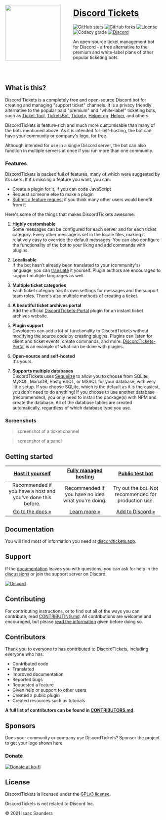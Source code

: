 <img src='https://discordtickets.app/img/logo-small-circle.png' align='left' width='180px' height='180px' style='margin: 30px 40px 0 0'/>
<!-- <img align='left' width='0' height='192px' hspace='10'/> -->

<!-- omit in toc -->
# [Discord Tickets](https://discordtickets.app)

[![GitHub stars](https://img.shields.io/github/stars/eartharoid/DiscordTickets?style=flat-square)](https://github.com/eartharoid/DiscordTickets/stargazers)
[![GitHub forks](https://img.shields.io/github/forks/eartharoid/DiscordTickets?style=flat-square)](https://github.com/eartharoid/DiscordTickets/stargazers)
[![License](https://img.shields.io/github/license/eartharoid/DiscordTickets?style=flat-square)](https://github.com/eartharoid/DiscordTickets/blob/master/LICENSE)
![Codacy grade](https://img.shields.io/codacy/grade/14e6851c85444424b75b8bc3f93e93db?logo=codacy&style=flat-square)
[![Discord](https://img.shields.io/discord/451745464480432129?label=discord&color=7289DA&style=flat-square)](https://discord.gg/pXc9vyC)

An open-source ticket management bot for Discord - a free alternative to the premium and white-label plans of other popular ticketing bots.

<br><br>

## What is this?

Discord Tickets is a completely free and open-source Discord bot for creating and managing "support ticket" channels. It is a privacy friendly alternative to the popular paid "premium" and "white-label" ticketing bots, such as [Ticket Tool](https://tickettool.xyz/), [TicketsBot](https://ticketsbot.net/), [Tickety](https://tickety.net/), [Helper.gg](https://helper.gg/), [Helper](https://helper.wtf), and others.

DiscordTickets is feature-rich and much more customisable than many of the bots mentioned above. As it is intended for self-hosting, the bot can have your community or company's logo, for free.

Although intended for use in a single Discord server, the bot can also function in multiple servers at once if you run more than one community.


### Features

DiscordTickets is packed full of features, many of which were suggested by its users. If it's missing a feature you want, you can:

- Create a plugin for it, if you can code JavaScript
- Request someone else to make a plugin
- [Submit a feature request](https://github.com/eartharoid/DiscordTickets/blob/master/.github/CONTRIBUTING.md#submitting-a-feature-request) if you think many other users would benefit from it

Here's some of the things that makes DiscordTickets awesome:

1. **Highly customisable**  
Some messages can be configured for each server and for each ticket category. Every other message is set in the locale files, making it relatively easy to override the default messages.
You can also configure the functionality of the bot to your liking and add commands with plugins.

2. **Localisable**  
If the bot hasn't already been translated to your (community's) language, you can [translate](https://github.com/eartharoid/DiscordTickets/blob/master/.github/CONTRIBUTING.md#translating) it yourself.
Plugin authors are encouraged to support multiple languages as well.

3. **Multiple ticket categories**  
Each ticket category has its own settings for messages and the support team roles. There's also multiple methods of creating a ticket.

4. **A beautiful ticket archives portal**  
Add the official [DiscordTickets-Portal](https://github.com/eartharoid/DiscordTickets-Portal) plugin for an instant ticket archives website.

5. **Plugin support**  
Developers can add a lot of functionality to DiscordTickets without modifying the source code by creating plugins. Plugins can listen for client and ticket events, create commands, and more. [DiscordTickets-Portal](https://github.com/eartharoid/DiscordTickets-Portal) is an example of what can be done with plugins.

6. **Open-source and self-hosted**  
It's yours.

7. **Supports multiple databases**  
DiscordTickets uses [Sequelize](https://github.com/sequelize/sequelize) to allow you to choose from SQLite, MySQL, MariaDB, PostgreSQL, or MSSQL for your database, with very little setup.
If you choose SQLite, which is the default as it is the easiest, you don't need to do anything! If you choose to use another database (recommended), you only need to install the package(s) with NPM and create the database. All of the database tables are created automatically, regardless of which database type you use.

### Screenshots

> screenshot of a ticket channel
<!-- -->
> screenshot of a panel

## Getting started

| [**Host it yourself**](https://discordtickets.app/installation) | [**Fully managed hosting**](https://discordtickets.app/hosting) | [**Public test bot**](https://discord.com/oauth2/authorize?permissions=8&scope=applications.commands%20bot&client_id=475371285531066368) |
|:-:|:-:|:-:|
| Recommended if you have a host and you've done this before. | Recommended if you have no idea what you're doing. | Try out the bot. Not recommended for production use. |
| [Go to the docs »](https://discordtickets.app/installation) | [Learn more »](https://discordtickets.app/hosting) | [Add to Discord »](https://discord.com/oauth2/authorize?permissions=8&scope=applications.commands%20bot&client_id=475371285531066368) |

## Documentation

You will find most of information you need at [discordtickets.app](https://discordtickets.app).

## Support

If the [documentation](https://discordtickets.app) leaves you with questions, you can ask for help in the [discussions](https://github.com/eartharoid/DiscordTickets/discussions/categories/support-q-a) or join the support server on Discord.

[![Discord](https://discordapp.com/api/guilds/451745464480432129/widget.png?style=banner4)](https://go.eartharoid.me/discord)

## Contributing

For contributing instructions, or to find out all of the ways you can contribute, read [CONTRIBUTING.md](https://github.com/eartharoid/DiscordTickets/blob/master/.github/CONTRIBUTING.md). All contributions are welcome and encouraged, but please [read the information](https://github.com/eartharoid/DiscordTickets/blob/master/.github/CONTRIBUTING.md) given before doing so.

## Contributors

Thank you to everyone to has contributed to DiscordTickets, including everyone who has:

- Contributed code
- Translated
- Improved documentation
- Reported bugs
- Requested a feature
- Given help or support to other users
- Created a public plugin
- Created resources such as tutorials

**A full list of contributors can be found in [CONTRIBUTORS.md](https://github.com/eartharoid/DiscordTickets/blob/master/CONTRIBUTORS.md).**

## Sponsors

Does your community or company use DiscordTickets? Sponsor the project to get your logo shown here.

### Donate

[![Donate at ko-fi](https://www.ko-fi.com/img/githubbutton_sm.svg)](https://ko-fi.com/eartharoid)

## License

DiscordTickets is licensed under the [GPLv3 license](https://github.com/eartharoid/DiscordTickets/blob/master/LICENSE).

DiscordTickets is not related to Discord Inc.

© 2021 Isaac Saunders
